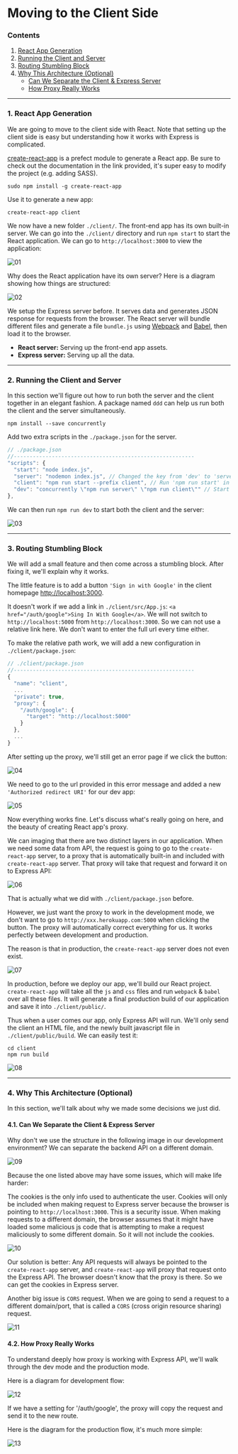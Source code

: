# Moving to the Client Side

### Contents

1. [React App Generation](#user-content-1-react-app-generation)
2. [Running the Client and Server](#user-content-2-running-the-client-and-server)
3. [Routing Stumbling Block](#user-content-3-routing-stumbling-block)
4. [Why This Architecture (Optional)](#user-content-4-why-this-architecture-optional)
    * [Can We Separate the Client & Express Server](#user-content-41-can-we-separate-the-client--express-server)
    * [How Proxy Really Works](#user-content-42-how-proxy-really-works)


---

### 1. React App Generation

We are going to move to the client side with React. Note that setting up the client side is easy but understanding how it works with Express is complicated.

[create-react-app](https://github.com/facebookincubator/create-react-app) is a prefect module to generate a React app. Be sure to check out the documentation in the link provided, it's super easy to modify the project (e.g. adding SASS).

```
sudo npm install -g create-react-app
```

Use it to generate a new app:
```
create-react-app client
```

We now have a new folder `./client/`. The front-end app has its own built-in server. We can go into the `./client/` directory and run `npm start` to start the React application. We can go to `http://localhost:3000` to view the application:

![01](./images/05/05-01.png "01")

Why does the React application have its own server? Here is a diagram showing how things are structured:

![02](./images/05/05-02.png "02")

We setup the Express server before. It serves data and generates JSON response for requests from the browser. The React server will bundle different files and generate a file `bundle.js` using [Webpack](https://webpack.js.org/) and [Babel](https://babeljs.io/), then load it to the browser.

* **React server:** Serving up the front-end app assets.
* **Express server:** Serving up all the data.

---

### 2. Running the Client and Server

In this section we'll figure out how to run both the server and the client together in an elegant fashion. A package named `ddd` can help us run both the client and the server simultaneously.
```
npm install --save concurrently
```

Add two extra scripts in the `./package.json` for the server.
```javascript
// ./package.json
//---------------------------------------------------------
"scripts": {
  "start": "node index.js",
  "server": "nodemon index.js", // Changed the key from 'dev' to 'server'
  "client": "npm run start --prefix client", // Run 'npm run start' in the 'client' directory
  "dev": "concurrently \"npm run server\" \"npm run client\"" // Start both the server and the client
},
```

We can then run `npm run dev` to start both the client and the server:

![03](./images/05/05-03.png "03")

---

### 3. Routing Stumbling Block

We will add a small feature and then come across a stumbling block. After fixing it, we'll explain why it works.

The little feature is to add a button `'Sign in with Google'` in the client homepage [http://localhost:3000](http://localhost:3000).

It doesn't work if we add a link in `./client/src/App.js`: `<a href="/auth/google">Sing In With Google</a>`. We will not switch to `http://localhost:5000` from `http://localhost:3000`. So we can not use a relative link here. We don't want to enter the full url every time either.

To make the relative path work, we will add a new configuration in `./client/package.json`:

```javascript
// ./client/package.json
//---------------------------------------------------------
{
  "name": "client",
  ...
  "private": true,
  "proxy": {
    "/auth/google": {
      "target": "http://localhost:5000"
    }
  },
  ...
}
```
After setting up the proxy, we'll still get an error page if we click the button:

![04](./images/05/05-04.png "04")

We need to go to the url provided in this error message and added a new `'Authorized redirect URI'` for our dev app:

![05](./images/05/05-05.png "05")

Now everything works fine. Let's discuss what's really going on here, and the beauty of creating React app's proxy.

We can imaging that there are two distinct layers in our application. When we need some data from API, the request is going to go to the `create-react-app` server, to a proxy that is automatically built-in and included with `create-react-app` server. That proxy will take that request and forward it on to Express API:

![06](./images/05/05-06.png "06")

That is actually what we did with `./client/package.json` before.

However, we just want the proxy to work in the development mode, we don't want to go to `http://xxx.herokuapp.com:5000` when clicking the button. The proxy will automatically correct everything for us. It works perfectly between development and production.

The reason is that in production, the `create-react-app` server does not even exist.

![07](./images/05/05-07.png "07")

In production, before we deploy our app, we'll build our React project. `create-react-app` will take all the `js` and `css` files and run `webpack` & `babel` over all these files. It will generate a final production build of our application and save it into `./client/public/`.

Thus when a user comes our app, only Express API will run. We'll only send the client an HTML file, and the newly built javascript file in `./client/public/build`. We can easily test it:

```
cd client
npm run build
```

![08](./images/05/05-08.png "08")

---

### 4. Why This Architecture (Optional)

In this section, we'll talk about why we made some decisions we just did.

#### 4.1. Can We Separate the Client & Express Server

Why don't we use the structure in the following image in our development environment? We can separate the backend API on a different domain.

![09](./images/05/05-09.png "09")

Because the one listed above may have some issues, which will make life harder:

The cookies is the only info used to authenticate the user. Cookies will only be included when making request to Express server because the browser is pointing to `http://localhost:3000`. This is a security issue. When making requests to a different domain, the browser assumes that it might have loaded some malicious js code that is attempting to make a request maliciously to some different domain. So it will not include the cookies.

![10](./images/05/05-10.png "10")

Our solution is better: Any API requests will always be pointed to the `create-react-app` server, and `create-react-app` will proxy that request onto the Express API. The browser doesn't know that the proxy is there. So we can get the cookies in Express server.

Another big issue is `CORS` request. When we are going to send a request to a different domain/port, that is called a `CORS` (cross origin resource sharing) request.

![11](./images/05/05-11.png "11")

#### 4.2. How Proxy Really Works

To understand deeply how proxy is working with Express API, we'll walk through the dev mode and the production mode.

Here is a diagram for development flow:

![12](./images/05/05-12.png "12")

If we have a setting for '/auth/google', the proxy will copy the request and send it to the new route.

Here is the diagram for the production flow, it's much more simple:

![13](./images/05/05-13.png "13")
